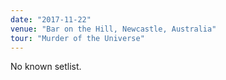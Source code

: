 ```yaml
---
date: "2017-11-22"
venue: "Bar on the Hill, Newcastle, Australia"
tour: "Murder of the Universe"
---
```


No known setlist.
